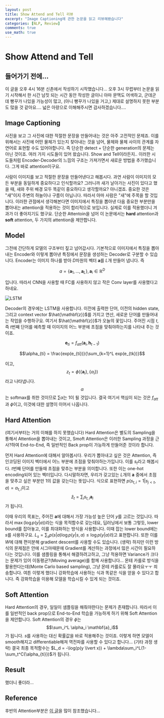 ```yaml
---
layout: post
title: Show Attend and Tell 리뷰
excerpt: "Image Captioning에 관한 논문을 읽고 리뷰해봤습니다"
categories: [NLP, Review]
comments: true
use_math: true
---
```

# Show Attend and Tell

## 들어가기 전에...
이 글을 오후 4시 16분 신촌에서 작성하기 시작했습니다... 오후 3시 무렵부터 논문을 읽기 시작해서 한 시간 남짓 되는 시간 동안 작성한 글이니 아마 문맥도 어색하고, 군데군데 빵꾸가 나있을 가능성이 많고, (아니 빵꾸가 나있을 거고,) 제대로 설명하지 못한 부분도 많을 것 같아요.... 넓은 아량으로 이해해주시면 감사하겠습니다....

## Image Captioning

사진을 보고 그 사진에 대한 적절한 문장을 만들어내는 것은 아주 고전적인 문제죠. 이를 위해서는 사진에 어떤 물체가 있는지 찾아내는 것을 넘어, 물체와 물체 사이의 관계를 자연어로 표현할 수도 있어야합니다. 즉 단순한 detect + 단순한 generation의 문제는 아닌 것이죠. 여러 가지 시도들이 있어 왔습니다. Show and Tell이라든지.. 이러한 시도들처럼 Encoder-Decoder의 느낌의 구조는 가져가면서 새로운 방법을 추가했습니다. 그게 바로 attention이구요.

사람이 이미지를 보고 적절한 문장을 만들어낸다고 해봅시다. 과연 사람이 이미지의 모든 부분을 동일하게 중요하다고 인식할까요? 그러니까 새가 날아가는 사진이 있다고 했을 때, 새와 주위 배경 모두 똑같이 중요하다고 생각할까요? 아니겠죠. 중요한 것은 "새"이지 주변의 하늘이나 구름이 아닙니다. 따라서 아마 사람은 "새"에 주목을 할 것입니다. 이러한 관점에서 생각해본다면 이미지에서 특징을 뽑아낸 다음 중요한 부분만을 뽑아내는 attention을 적용하는 것이 합리적으로 보입니다. 실제로 이를 적용했더니 겨과가 더 좋아지기도 했구요. 단순한 Attentoin을 넘어 이 논문에서는 **hard** attention과 **soft** attention, 두 가지의 attention을 제안합니다.

## Model

그전에 간단하게 모델의 구조부터 짚고 넘어갑시다. 기본적으로 이미지에서 특징을 뽑아내는 Encoder와 이렇게 뽑아낸 특징에서 문장을 생성하는 Decoder로 구분할 수 있습니다. Encoder는 이미지 하나를 받아 $D$차원의 벡터 $\mathbf{a}$를 $L$개 만들어 냅니다. 즉

$$a = \{\mathbf{a}_1, ..., \mathbf{a}_L\}, \mathbf{a}_i \in \mathbb{R}^D$$

입니다. 따라서 CNN을 사용할 때 FC를 사용하지 않고 작은 Conv layer를 사용했다고 하네요.

![LSTM](http://sanghyukchun.github.io/images/post/93-2.PNG)

Decoder의 경우에는 LSTM을 사용합니다. 이전에 출력한 단어, 이전의 hidden state, 그리고 context vector $\hat{\mathbf{z}}$를 가지고 연산, 새로운 단어를 만들어내는 작업을 수행하구요. 여기서 $\hat{\mathbf{z}}$가 오늘의 꽃입니다. 주어진 시점 $t$, 즉 $t$번째 단어를 예측할 때 이미지의 어느 부분에 초점을 맞춰야하는지를 나타내 주는 것이죠.

$$\mathbf{e}_{ti} = f_{att}(\mathbf{a}_i, \mathbf{h}_{t-1})$$

$$\alpha_{ti} = \frac{exp(e_{ti})}{\sum_{k=1}^L exp(e_{tk})}$$

이고, $$z_t = \phi( \{\mathbf{a}_i\}, \{\alpha_i\})$$라고 나타냅니다. $$\alpha$$는 softmax를 취한 것이므로 $\sum \alpha$는 1이 될 것입니다. 결국 여기서 핵심이 되는 것은 $f_{att}$과 $\phi$이고, 이것에 대한 설명이 이어서 나옵니다.

## Hard Attention

(여기서부터는 거의 이해를 하지 못했습니다) Hard Attention은 별도의 Sampling을 통해서 Attention을 뽑아내는 것이고, Smoft Attention은 이러한 Sampling 과정을 근사?하여 End-to-End, 즉 일반적인 Back prop이 가능하게 만들어준 것이라 합니다.

먼저 Hard Attention에 대해서 알아봅시다. 우리가 뽑아내고 싶은 것은 Attention, 즉 인코딩된 이미지 벡터에서 어느 부분에 초점을 맞춰야하는가입니다. 이를 $s_t$라고 해봅시다. $t$번째 단어를 만들때 초점을 맞추는 부분을 의미합니다. 또한 이는 one-hot encoding되어 있는 벡터입니다. 다시말하자면, 우리가 갖고있는 $L$개의 $\mathbf{a}$ 중에서 초점을 맞추고 싶은 부분만 1의 값을 갖는다는 뜻입니다. 식으로 표현하면 $p(s_{t,i}= 1 \lvert s_{j<t}, a) = \alpha_{t, i}$이고  $$\hat{z}_{t} = \sum_{i} {s_{t,i} \mathbf{a}_i}$$가 됩니다.

이때 우리의 목표는, 주어진 $\mathbf{a}$에 대해서 가장 가능성 높은 단어 $y$를 고르는 것입니다. 따라서 $\max({ \log{p(y \lvert a)}})$라는 식을 목적함수로 갖는데요, 딥러닝에서 보통 그렇듯, lower bound를 잡아놓고, 이를 최대화하는 방식을 사용합니다. 이때 잡는 lower bound에는 $s$를 사용하구요. $L_s = \sum_s {p(s \lvert a) \log p(y \lvert s, a)} \le \log p(y \lvert a)$라고 표현합니다. 또한 이를 $W$에 대해 편미분해 gradient descent를 사용할 수도 있습니다. (생략) 하지만 이런 방식의 문제점은 안에 시그마때문에 Gradient를 계산하는 과정에서 많은 시간이 필요하다는 것입니다. 이를 샘플링을 통해서 해결하려고하고, 그냥 적용하면 Variance가 크다는 문제가 있어 이동평균?(Moving average)를 함께 사용합니다... 몬테 카를로 방식을 활용한다는데(Monte Carlo based sampling), 그냥 몬테 카를로도 잘 몰라요ㅜㅜ 죄송합니다. 여튼 이렇게 했더니 강화학습에 사용하는 식과 똑같은 식을 얻을 수 있다고 합니다. 즉 강화학습을 이용해 모델을 학습시킬 수 있게 되는 것이죠.

## Soft Attention

Hard Attention의 경우, 일일이 샘플링을 해줘야한다는 문제가 존재합니다. 따라서 이를 일반적인 back prop으로 End-to-End 학습을 가능하게 하기 위해 Soft Attention을 제안합니다. Soft Attention의 경우 $\phi$는 $$\sum_i^L \alpha_i \mathbf{a}_i$$가 됩니다. $s$를 사용하는 대신 확률값을 바로 적용해주는 것이죠. 이렇게 하면 모델이 smooth해지고 differentiable해져 역전파를 사용할 수 있다고 합니다... (기타 과정 생략) 결국 최종 목적함수는 $L_d = -\log(p(y \lvert x)) + \lambda\sum_i^L(1-\sum_t^C{\alpha_{ti}})$가 됩니다.

## Result

했더니 좋더라...

## Reference

후반의 Attention부분은 [이 글](http://sanghyukchun.github.io/93/)을 많이 참조했습니다...
